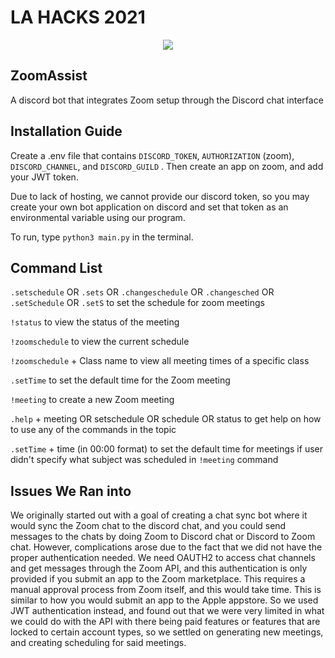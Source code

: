 
# LA HACKS 2021

<p align="center">
  <img src="https://raw.githubusercontent.com/gurubac/lahacks21/mahir/Transparent%20Logo.png" />
</p>

## ZoomAssist
A discord bot that integrates Zoom setup through the Discord chat interface
## Installation Guide
Create a .env file that contains `DISCORD_TOKEN`, `AUTHORIZATION` (zoom), `DISCORD_CHANNEL`, and `DISCORD_GUILD` . Then create an app on zoom, and add your JWT token. 

Due to lack of hosting, we cannot provide our discord token, so you may create your own bot application on discord and set that token as an environmental variable using our program.

To run, type `python3 main.py` in the terminal.
## Command List
`.setschedule` OR `.sets` OR `.changeschedule` OR `.changesched` OR `.setSchedule` OR `.setS` to set the schedule for zoom meetings

`!status` to view the status of the meeting 

`!zoomschedule` to view the current schedule 

`!zoomschedule` + Class name to view all meeting times of a specific class

`.setTime` to set the default time for the Zoom meeting 

`!meeting` to create a new Zoom meeting

`.help` + meeting OR setschedule OR schedule OR status to get help on how to use any of the commands in the topic

`.setTime` + time (in 00:00 format) to set the default time for meetings if user didn't specify what subject was scheduled in `!meeting` command

## Issues We Ran into
We originally started out with a goal of creating a chat sync bot where it would sync the Zoom chat to the discord chat, and you could send messages to the chats by doing Zoom to Discord chat or Discord to Zoom chat. However, complications arose due to the fact that we did not have the proper authentication needed. We need OAUTH2 to access chat channels and get messages through the Zoom API, and this authentication is only provided if you submit an app to the Zoom marketplace. This requires a manual approval process from Zoom itself, and this would take time. This is similar to how you would submit an app to the Apple appstore. So we used JWT authentication instead, and found out that we were very limited in what we could do with the API with there being paid features or features that are locked to certain account types, so we settled on generating new meetings, and creating scheduling for said meetings.